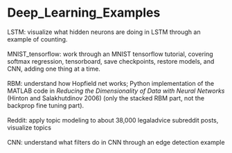 # Deep_Learning_Examples
LSTM: visualize what hidden neurons are doing in LSTM through an example of counting.<br><br>
MNIST_tensorflow: work through an MNIST tensorflow tutorial, covering softmax regression, tensorboard, save checkpoints, restore models, and CNN, adding one thing at a time.<br><br>
RBM: understand how Hopfield net works; Python implementation of the MATLAB code in <i> Reducing the Dimensionality of Data with Neural Networks </i> (Hinton and Salakhutdinov 2006) (only the stacked RBM part, not the backprop fine tuning part).<br><br>
Reddit: apply topic modeling to about 38,000 legaladvice subreddit posts, visualize topics<br><br>
CNN: understand what filters do in CNN through an edge detection example
